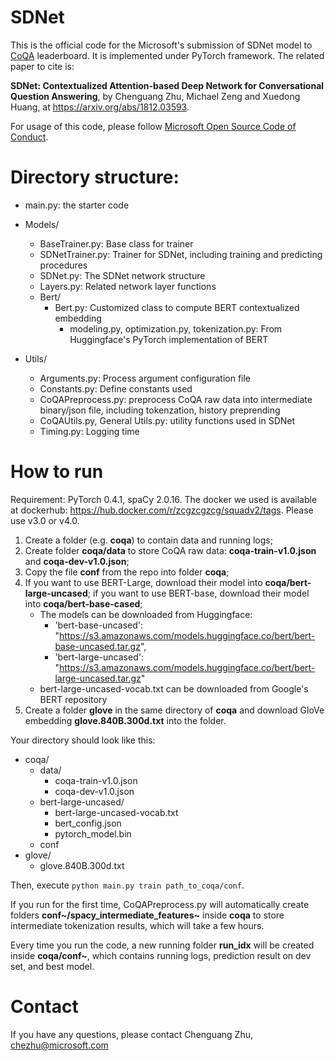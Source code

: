 # SDNet

This is the official code for the Microsoft's submission of SDNet model to [CoQA](https://stanfordnlp.github.io/coqa/) leaderboard. It is implemented under PyTorch framework. The related paper to cite is: 

**SDNet: Contextualized Attention-based Deep Network for Conversational Question Answering**, by Chenguang Zhu, Michael Zeng and Xuedong Huang, at https://arxiv.org/abs/1812.03593.

For usage of this code, please follow [Microsoft Open Source Code of Conduct](https://opensource.microsoft.com/codeofconduct).

# Directory structure:
* main.py: the starter code

* Models/
  * BaseTrainer.py: Base class for trainer
  * SDNetTrainer.py: Trainer for SDNet, including training and predicting procedures
  * SDNet.py: The SDNet network structure
  * Layers.py: Related network layer functions
  * Bert/
    * Bert.py: Customized class to compute BERT contextualized embedding     
	   * modeling.py, optimization.py, tokenization.py: From Huggingface's PyTorch implementation of BERT
* Utils/
  * Arguments.py: Process argument configuration file
  * Constants.py: Define constants used
  * CoQAPreprocess.py: preprocess CoQA raw data into intermediate binary/json file, including tokenzation, history preprending
  * CoQAUtils.py, General Utils.py: utility functions used in SDNet
  * Timing.py: Logging time

# How to run

Requirement: PyTorch 0.4.1, spaCy 2.0.16.
The docker we used is available at dockerhub: https://hub.docker.com/r/zcgzcgzcg/squadv2/tags. Please use v3.0 or v4.0.

1. Create a folder (e.g. **coqa**) to contain data and running logs;
2. Create folder **coqa/data** to store CoQA raw data: **coqa-train-v1.0.json** and **coqa-dev-v1.0.json**;
3. Copy the file **conf** from the repo into folder **coqa**;
4. If you want to use BERT-Large, download their model into **coqa/bert-large-uncased**; if you want to use BERT-base, download their model into **coqa/bert-base-cased**;
    * The models can be downloaded from Huggingface: 
      * 'bert-base-uncased': "https://s3.amazonaws.com/models.huggingface.co/bert/bert-base-uncased.tar.gz",
      * 'bert-large-uncased': "https://s3.amazonaws.com/models.huggingface.co/bert/bert-large-uncased.tar.gz"
    * bert-large-uncased-vocab.txt can be downloaded from Google's BERT repository
5. Create a folder **glove** in the same directory of **coqa** and download GloVe embedding **glove.840B.300d.txt** into the folder.

Your directory should look like this:
* coqa/
  * data/
    * coqa-train-v1.0.json
    * coqa-dev-v1.0.json
  * bert-large-uncased/
    * bert-large-uncased-vocab.txt
    * bert_config.json
    * pytorch_model.bin
  * conf  
* glove/
  * glove.840B.300d.txt

Then, execute `python main.py train path_to_coqa/conf`.

If you run for the first time, CoQAPreprocess.py will automatically create folders **conf~/spacy_intermediate_features~** inside **coqa** to store intermediate tokenization results, which will take a few hours.

Every time you run the code, a new running folder **run_idx** will be created inside **coqa/conf~**, which contains running logs, prediction result on dev set, and best model.

# Contact
If you have any questions, please contact Chenguang Zhu, chezhu@microsoft.com
